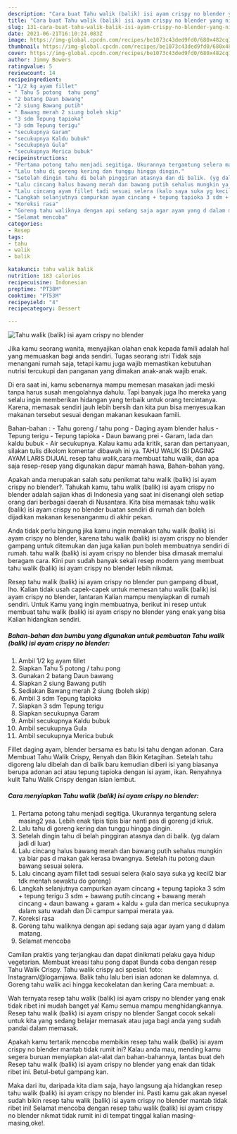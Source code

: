 ```yaml
---
description: "Cara buat Tahu walik (balik) isi ayam crispy no blender yang nikmat dan Mudah Dibuat"
title: "Cara buat Tahu walik (balik) isi ayam crispy no blender yang nikmat dan Mudah Dibuat"
slug: 131-cara-buat-tahu-walik-balik-isi-ayam-crispy-no-blender-yang-nikmat-dan-mudah-dibuat
date: 2021-06-21T16:10:24.083Z
image: https://img-global.cpcdn.com/recipes/be1073c43ded9fd0/680x482cq70/tahu-walik-balik-isi-ayam-crispy-no-blender-foto-resep-utama.jpg
thumbnail: https://img-global.cpcdn.com/recipes/be1073c43ded9fd0/680x482cq70/tahu-walik-balik-isi-ayam-crispy-no-blender-foto-resep-utama.jpg
cover: https://img-global.cpcdn.com/recipes/be1073c43ded9fd0/680x482cq70/tahu-walik-balik-isi-ayam-crispy-no-blender-foto-resep-utama.jpg
author: Jimmy Bowers
ratingvalue: 5
reviewcount: 14
recipeingredient:
- "1/2 kg ayam fillet"
- " Tahu 5 potong  tahu pong"
- "2 batang Daun bawang"
- "2 siung Bawang putih"
- " Bawang merah 2 siung boleh skip"
- "3 sdm Tepung tapioka"
- "3 sdm Tepung terigu"
- "secukupnya Garam"
- "secukupnya Kaldu bubuk"
- "secukupnya Gula"
- "secukupnya Merica bubuk"
recipeinstructions:
- "Pertama potong tahu menjadi segitiga. Ukurannya tergantung selera masing2 yaa. Lebih enak tipis tipis biar nanti pas di goreng jd kriuk."
- "Lalu tahu di goreng kering dan tunggu hingga dingin."
- "Setelah dingin tahu di belah pinggiran atasnya dan di balik. (yg dalam jadi di luar)"
- "Lalu cincang halus bawang merah dan bawang putih sehalus mungkin ya biar pas d makan gak kerasa bwangnya. Setelah itu potong daun bawang sesuai selera."
- "Lalu cincang ayam fillet tadi sesuai selera (kalo saya suka yg kecil2 biar tdk mentah sewaktu do goreng)"
- "Langkah selanjutnya campurkan ayam cincang + tepung tapioka 3 sdm + tepung terigu 3 sdm + bawang putih cincang + bawang merah cincang + daun bawang + garam + kaldu + gula dan merica secukupnya dalam satu wadah dan Di campur sampai merata yaa."
- "Koreksi rasa"
- "Goreng tahu waliknya dengan api sedang saja agar ayam yang d dalam matang."
- "Selamat mencoba"
categories:
- Resep
tags:
- tahu
- walik
- balik

katakunci: tahu walik balik 
nutrition: 183 calories
recipecuisine: Indonesian
preptime: "PT38M"
cooktime: "PT53M"
recipeyield: "4"
recipecategory: Dessert

---
```



![Tahu walik (balik) isi ayam crispy no blender](https://img-global.cpcdn.com/recipes/be1073c43ded9fd0/680x482cq70/tahu-walik-balik-isi-ayam-crispy-no-blender-foto-resep-utama.jpg)

Jika kamu seorang wanita, menyajikan olahan enak kepada famili adalah hal yang memuaskan bagi anda sendiri. Tugas seorang istri Tidak saja menangani rumah saja, tetapi kamu juga wajib memastikan kebutuhan nutrisi tercukupi dan panganan yang dimakan anak-anak wajib enak.

Di era  saat ini, kamu sebenarnya mampu memesan masakan jadi meski tanpa harus susah mengolahnya dahulu. Tapi banyak juga lho mereka yang selalu ingin memberikan hidangan yang terbaik untuk orang tercintanya. Karena, memasak sendiri jauh lebih bersih dan kita pun bisa menyesuaikan makanan tersebut sesuai dengan makanan kesukaan famili. 

Bahan-bahan : - Tahu goreng / tahu pong - Daging ayam blender halus - Tepung terigu - Tepung tapioka - Daun bawang prei - Garam, lada dan kaldu bubuk - Air secukupnya. Kalau kamu ada kritik, saran dan pertanyaan, silakan tulis dikolom komentar dibawah ini ya. TAHU WALIK ISI DAGING AYAM LARIS DIJUAL resep tahu walik,cara membuat tahu walik, dan apa saja resep-resep yang digunakan dapur mamah hawa, Bahan-bahan yang.

Apakah anda merupakan salah satu penikmat tahu walik (balik) isi ayam crispy no blender?. Tahukah kamu, tahu walik (balik) isi ayam crispy no blender adalah sajian khas di Indonesia yang saat ini disenangi oleh setiap orang dari berbagai daerah di Nusantara. Kita bisa memasak tahu walik (balik) isi ayam crispy no blender buatan sendiri di rumah dan boleh dijadikan makanan kesenanganmu di akhir pekan.

Anda tidak perlu bingung jika kamu ingin memakan tahu walik (balik) isi ayam crispy no blender, karena tahu walik (balik) isi ayam crispy no blender gampang untuk ditemukan dan juga kalian pun boleh membuatnya sendiri di rumah. tahu walik (balik) isi ayam crispy no blender bisa dimasak memalui beragam cara. Kini pun sudah banyak sekali resep modern yang membuat tahu walik (balik) isi ayam crispy no blender lebih nikmat.

Resep tahu walik (balik) isi ayam crispy no blender pun gampang dibuat, lho. Kalian tidak usah capek-capek untuk memesan tahu walik (balik) isi ayam crispy no blender, lantaran Kalian mampu menyiapkan di rumah sendiri. Untuk Kamu yang ingin membuatnya, berikut ini resep untuk membuat tahu walik (balik) isi ayam crispy no blender yang enak yang bisa Kalian hidangkan sendiri.

<!--inarticleads1-->

##### Bahan-bahan dan bumbu yang digunakan untuk pembuatan Tahu walik (balik) isi ayam crispy no blender:

1. Ambil 1/2 kg ayam fillet
1. Siapkan  Tahu 5 potong / tahu pong
1. Gunakan 2 batang Daun bawang
1. Siapkan 2 siung Bawang putih
1. Sediakan  Bawang merah 2 siung (boleh skip)
1. Ambil 3 sdm Tepung tapioka
1. Siapkan 3 sdm Tepung terigu
1. Siapkan secukupnya Garam
1. Ambil secukupnya Kaldu bubuk
1. Ambil secukupnya Gula
1. Ambil secukupnya Merica bubuk


Fillet daging ayam, blender bersama es batu Isi tahu dengan adonan. Cara Membuat Tahu Walik Crispy, Renyah dan Bikin Ketagihan. Setelah tahu digoreng lalu dibelah dan di balik baru kemudian diberi isi yang biasanya berupa adonan aci atau tepung tapioka dengan isi ayam, ikan. Renyahnya kulit Tahu Walik Crispy dengan isian lembut. 

<!--inarticleads2-->

##### Cara menyiapkan Tahu walik (balik) isi ayam crispy no blender:

1. Pertama potong tahu menjadi segitiga. Ukurannya tergantung selera masing2 yaa. Lebih enak tipis tipis biar nanti pas di goreng jd kriuk.
1. Lalu tahu di goreng kering dan tunggu hingga dingin.
1. Setelah dingin tahu di belah pinggiran atasnya dan di balik. (yg dalam jadi di luar)
1. Lalu cincang halus bawang merah dan bawang putih sehalus mungkin ya biar pas d makan gak kerasa bwangnya. Setelah itu potong daun bawang sesuai selera.
1. Lalu cincang ayam fillet tadi sesuai selera (kalo saya suka yg kecil2 biar tdk mentah sewaktu do goreng)
1. Langkah selanjutnya campurkan ayam cincang + tepung tapioka 3 sdm + tepung terigu 3 sdm + bawang putih cincang + bawang merah cincang + daun bawang + garam + kaldu + gula dan merica secukupnya dalam satu wadah dan Di campur sampai merata yaa.
1. Koreksi rasa
1. Goreng tahu waliknya dengan api sedang saja agar ayam yang d dalam matang.
1. Selamat mencoba


Camilan praktis yang terjangkau dan dapat dinikmati pelaku gaya hidup vegetarian. Membuat kreasi tahu pong dapat Bunda coba dengan resep Tahu Walik Crispy. Tahu walik crispy aci spesial. foto: Instagram/@logamjawa. Balik tahu lalu beri isian adonan ke dalamnya. d. Goreng tahu walik aci hingga kecokelatan dan kering Cara membuat: a. 

Wah ternyata resep tahu walik (balik) isi ayam crispy no blender yang enak tidak ribet ini mudah banget ya! Kamu semua mampu menghidangkannya. Resep tahu walik (balik) isi ayam crispy no blender Sangat cocok sekali untuk kita yang sedang belajar memasak atau juga bagi anda yang sudah pandai dalam memasak.

Apakah kamu tertarik mencoba membikin resep tahu walik (balik) isi ayam crispy no blender mantab tidak rumit ini? Kalau anda mau, mending kamu segera buruan menyiapkan alat-alat dan bahan-bahannya, lantas buat deh Resep tahu walik (balik) isi ayam crispy no blender yang enak dan tidak ribet ini. Betul-betul gampang kan. 

Maka dari itu, daripada kita diam saja, hayo langsung aja hidangkan resep tahu walik (balik) isi ayam crispy no blender ini. Pasti kamu gak akan nyesel sudah bikin resep tahu walik (balik) isi ayam crispy no blender mantab tidak ribet ini! Selamat mencoba dengan resep tahu walik (balik) isi ayam crispy no blender nikmat tidak rumit ini di tempat tinggal kalian masing-masing,oke!.


